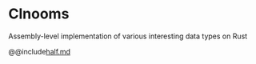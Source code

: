 # Clnooms
Assembly-level implementation of various interesting data types on Rust

@@include[half.md](docs/half.md)